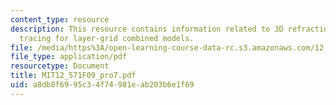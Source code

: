 ```yaml
---
content_type: resource
description: This resource contains information related to 3D refraction wavefront
  tracing for layer-grid combined models.
file: /media/https%3A/open-learning-course-data-rc.s3.amazonaws.com/12-571-near-surface-geophysical-imaging-fall-2009/a8db8f6995c34f74981eab203b6e1f69_MIT12_571F09_pro7.pdf
file_type: application/pdf
resourcetype: Document
title: MIT12_571F09_pro7.pdf
uid: a8db8f69-95c3-4f74-981e-ab203b6e1f69
---
```

